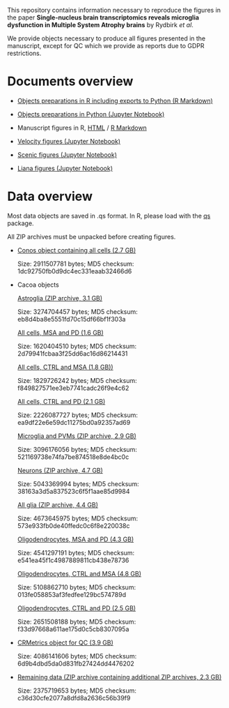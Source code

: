 This repository contains information necessary to reproduce the figures in the paper **Single-nucleus brain transcriptomics reveals microglia dysfunction in Multiple System Atrophy brains** by Rydbirk *et al*.

We provide objects necessary to produce all figures presented in the manuscript, except for QC which we provide as reports due to GDPR restrictions.

# Documents overview

- [Objects preparations in R including exports to Python (R Markdown)](https://www.github.com/rrydbirk/MSAvsPD/blob/main/)

- [Objects preparations in Python (Jupyter Notebook)](https://www.github.com/rrydbirk/MSAvsPD/blob/main/)

- Manuscript figures in R, [HTML](https://htmlpreview.github.io/?https://raw.githubusercontent.com/rrydbirk/MSAvsPD/main/Manuscript_figures.html) / [R Markdown](https://www.github.com/rrydbirk/MSAvsPD/blob/main/Manuscript_figures.Rmd)

- [Velocity figures (Jupyter Notebook)](https://www.github.com/rrydbirk/MSAvsPD/blob/main/)

- [Scenic figures (Jupyter Notebook)](https://www.github.com/rrydbirk/MSAvsPD/blob/main/)

- [Liana figures (Jupyter Notebook)](https://www.github.com/rrydbirk/MSAvsPD/blob/main/)

# Data overview

Most data objects are saved in .qs format. In R, please load with the [qs](https://cran.r-project.org/web/packages/qs/index.html) package.

All ZIP archives must be unpacked before creating figures.

- [Conos object containing all cells (2.7 GB)]()

  Size: 2911507781 bytes; MD5 checksum: 1dc92750fb0d9dc4ec331eaab32466d6
  
- Cacoa objects

  [Astroglia (ZIP archive, 3.1 GB)]()
  
  Size: 3274704457 bytes; MD5 checksum: eb8d4ba8e5551fd70c15df66bf1f303a
  
  [All cells, MSA and PD (1.6 GB)]()
  
  Size: 1620404510 bytes; MD5 checksum: 2d79941fcbaa3f25dd6ac16d86214431
  
  [All cells, CTRL and MSA (1.8 GB))]()
  
  Size: 1829726242 bytes; MD5 checksum: f849827571ee3eb7741cadc26f9e4c62
  
  [All cells, CTRL and PD (2.1 GB)]()
  
  Size: 2226087727 bytes; MD5 checksum: ea9df22e6e59dc11275bd0a92357ad69
  
  [Microglia and PVMs (ZIP archive, 2.9 GB)](https://osf.io/yzvge)
  
  Size: 3096176056 bytes; MD5 checksum: 521169738e74fa7be874518e8de4bc0c
  
  [Neurons (ZIP archive, 4.7 GB)](https://osf.io/sa4cv)
  
  Size: 5043369994 bytes; MD5 checksum: 38163a3d5a837523c6f5f1aae85d9984
  
  [All glia (ZIP archive, 4.4 GB)]()
  
  Size: 4673645975 bytes; MD5 checksum: 573e933fb0de40ffedc0c6f8e220038c
  
  [Oligodendrocytes, MSA and PD (4.3 GB)]()
  
  Size: 4541297191 bytes; MD5 checksum: e541ea45f1c4987889811cb438e78736
  
  [Oligodendrocytes, CTRL and MSA (4.8 GB)]()
  
  Size: 5108862710 bytes; MD5 checksum: 013fe058853af3fedfee129bc574789d
  
  [Oligodendrocytes, CTRL and PD (2.5 GB)]()
  
  Size: 2651508188 bytes; MD5 checksum: f33d97668a611ae175d0c5cb8307095a
  
- [CRMetrics object for QC (3.9 GB)]()

  Size: 4086141606 bytes; MD5 checksum: 6d9b4dbd5da0d831fb27424dd4476202
  
- [Remaining data (ZIP archive containing additional ZIP archives, 2.3 GB)]()

  Size: 2375719653 bytes; MD5 checksum: c36d30cfe2077a8dfd8a2636c56b39f9
  

  